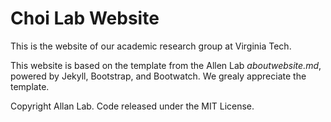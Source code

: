 # Choi Lab Website

This is the website of our academic research group at Virginia Tech.

This website is based on the template from the Allen Lab *aboutwebsite.md*, powered by Jekyll, Bootstrap, and Bootwatch. We grealy appreciate the template.

Copyright Allan Lab. Code released under the MIT License.
